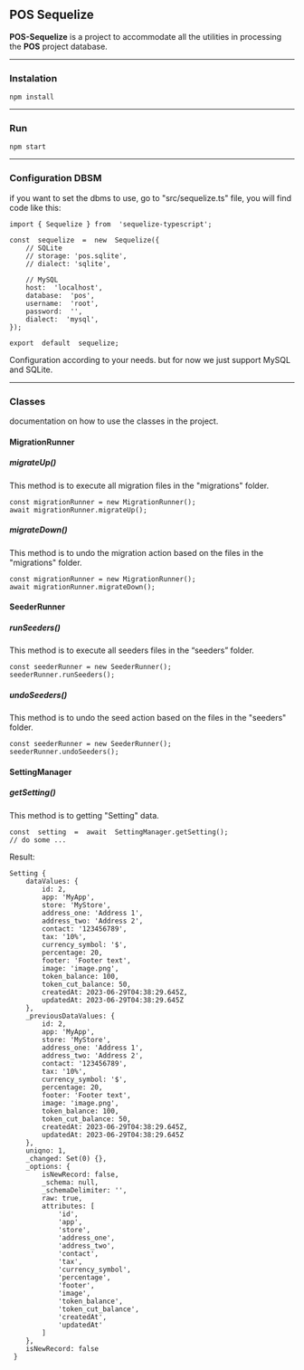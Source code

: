 
## POS Sequelize 
**POS-Sequelize** is a project to accommodate all the utilities in processing the **POS** project database.

<hr>

### Instalation
    npm install

<hr>

### Run
    npm start

<hr>

### Configuration DBSM
if you want to set the dbms to use, go to "src/sequelize.ts" file, you will find code like this:

    import { Sequelize } from  'sequelize-typescript'; 
    
    const  sequelize  =  new  Sequelize({
		// SQLite
	    // storage: 'pos.sqlite',
	    // dialect: 'sqlite',
    
	    // MySQL
	    host:  'localhost',
	    database:  'pos',
	    username:  'root',
	    password:  '',
	    dialect:  'mysql',
    });
    
    export  default  sequelize;

Configuration according to your needs. but for now we just support MySQL and SQLite.

<hr>

### Classes
documentation on how to use the classes in the project.

#### MigrationRunner

##### migrateUp()
This method is to execute all migration files in the "migrations" folder.

    const migrationRunner = new MigrationRunner();
    await migrationRunner.migrateUp(); 

##### migrateDown()
This method is to undo the migration action based on the files in the "migrations" folder.

    const migrationRunner = new MigrationRunner();
    await migrationRunner.migrateDown(); 

#### SeederRunner

##### runSeeders()
This method is to execute all seeders files in the “seeders” folder.

    const seederRunner = new SeederRunner();
    seederRunner.runSeeders();

##### undoSeeders()
This method is to undo the seed action based on the files in the "seeders" folder.

    const seederRunner = new SeederRunner();
    seederRunner.undoSeeders();

#### SettingManager

##### getSetting()
This method is to getting "Setting" data.

    const  setting  =  await  SettingManager.getSetting();
    // do some ...

Result:

    Setting {
		dataValues: {
		    id: 2,
		    app: 'MyApp',
		    store: 'MyStore',
		    address_one: 'Address 1',
		    address_two: 'Address 2',
		    contact: '123456789',
		    tax: '10%',
		    currency_symbol: '$',
		    percentage: 20,
		    footer: 'Footer text',
		    image: 'image.png',
		    token_balance: 100,
		    token_cut_balance: 50,
		    createdAt: 2023-06-29T04:38:29.645Z,
		    updatedAt: 2023-06-29T04:38:29.645Z
		}, 
		_previousDataValues: {
		    id: 2,
		    app: 'MyApp',
		    store: 'MyStore',
		    address_one: 'Address 1',
		    address_two: 'Address 2',
		    contact: '123456789',
		    tax: '10%',
		    currency_symbol: '$',
		    percentage: 20,
		    footer: 'Footer text',
		    image: 'image.png',
		    token_balance: 100,
		    token_cut_balance: 50,
		    createdAt: 2023-06-29T04:38:29.645Z,
		    updatedAt: 2023-06-29T04:38:29.645Z 
		}, 
		uniqno: 1,
		_changed: Set(0) {},
	    _options: {
		    isNewRecord: false,
	        _schema: null,
	        _schemaDelimiter: '',
	        raw: true,
	        attributes: [
		        'id',
		        'app',
		        'store',             
		        'address_one',
		        'address_two',       
		        'contact',
		        'tax',               
		        'currency_symbol',
		        'percentage',        
		        'footer',
		        'image',             
		        'token_balance',
		        'token_cut_balance', 
		        'createdAt',
		        'updatedAt'
	        ]
	    },
	    isNewRecord: false
	 }
